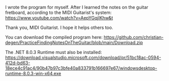 I wrote the program for myself. After I learned the notes on the guitar fretboard, according to the MIDI Guitarist's system:
https://www.youtube.com/watch?v=AepYGqjIKhw&t

Thank you, MIDI Guitarist.
I hope it helps others too.

You can download the compiled program here:
https://github.com/christian-degen/PracticeFindingNotesOnTheGuitar/blob/main/Download.zip

The .NET 8.0.3 Runtime must also be installed:
https://download.visualstudio.microsoft.com/download/pr/51bc18ac-0594-412d-bd63-18ece4c91ac4/90b47b97c3bfe40a833791b166697e67/windowsdesktop-runtime-8.0.3-win-x64.exe
